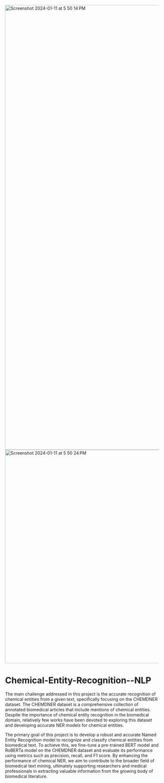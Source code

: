 <img width="1454" alt="Screenshot 2024-01-11 at 5 50 14 PM" src="https://github.com/mucool123/Chemical-Entity-Recognition--NLP/assets/59078822/63ab53ae-7eeb-479f-a74e-d1b93b1fd0ef">

<img width="698" alt="Screenshot 2024-01-11 at 5 50 24 PM" src="https://github.com/mucool123/Chemical-Entity-Recognition--NLP/assets/59078822/d79b906c-f4c4-46ff-8d8c-bef71db026a0">

# Chemical-Entity-Recognition--NLP
The main challenge addressed in this project is the accurate recognition of chemical entities from a given text, specifically focusing on the CHEMDNER dataset. The CHEMDNER dataset is a comprehensive collection of annotated biomedical articles that include mentions of chemical entities. Despite the importance of chemical entity recognition in the biomedical domain, relatively few works have been devoted to exploring this dataset and developing accurate NER models for chemical entities. 

The primary goal of this project is to develop a robust and accurate Named Entity Recognition model to recognize and classify chemical entities from biomedical text. To achieve this, we fine-tune a pre-trained BERT model and RoBERTa model on the CHEMDNER dataset and evaluate its performance using metrics such as precision, recall, and F1 score. By enhancing the performance of chemical NER, we aim to contribute to the broader field of biomedical text mining, ultimately supporting researchers and medical professionals in extracting valuable information from the growing body of biomedical literature. 



